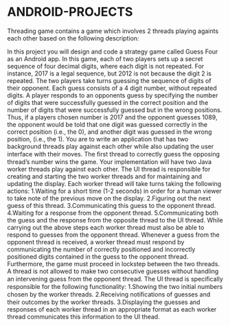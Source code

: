 # ANDROID-PROJECTS

Threading game contains a game which involves 2 threads playing againts each other based on the following description:

In this project you will design and code a strategy game called Guess Four as an Android app. In this game,
each of two players sets up a secret sequence of four decimal digits, where each digit is not repeated. For
instance, 2017 is a legal sequence, but 2012 is not because the digit 2 is repeated. The two players take turns
guessing the sequence of digits of their opponent. Each guess consists of a 4 digit number, without repeated
digits. A player responds to an opponents guess by specifying the number of digits that were successfully
guessed in the correct position and the number of digits that were successfully guessed but in the wrong
positions. Thus, if a players chosen number is 2017 and the opponent guesses 1089, the opponent would be
told that one digit was guessed correctly in the correct position (i.e., the 0), and another digit was guessed in
the wrong position, (i.e., the 1). You are to write an application that has two background threads play against
each other while also updating the user interface with their moves. The ﬁrst thread to correctly guess the
opposing thread’s number wins the game.
Your implementation will have two Java worker threads play against each other. The UI thread is responsible
for creating and starting the two worker threads and for maintaining and updating the display. Each
worker thread will take turns taking the following actions:
1.Waiting for a short time (1-2 seconds) in order for a human viewer to take note of the previous move on
the display.
2.Figuring out the next guess of this thread.
3.Communicating this guess to the opponent thread.
4.Waiting for a response from the opponent thread.
5.Communicating both the guess and the response from the opposite thread to the UI thread.
While carrying out the above steps each worker thread must also be able to respond to guesses from the
opponent thread. Whenever a guess from the opponent thread is received, a worker thread must respond by
communicating the number of correctly positioned and incorrectly positioned digits contained in the guess to
the opponent thread.
Furthermore, the game must proceed in lockstep between the two threads. A thread is not allowed to make
two consecutive guesses without handling an intervening guess from the opponent thread.
The UI thread is speciﬁcally responsible for the following functionality:
1.Showing the two initial numbers chosen by the worker threads.
2.Receiving notiﬁcations of guesses and their outcomes by the worker threads.
3.Displaying the guesses and responses of each worker thread in an appropriate format as each worker
thread communicates this information to the UI thead.
